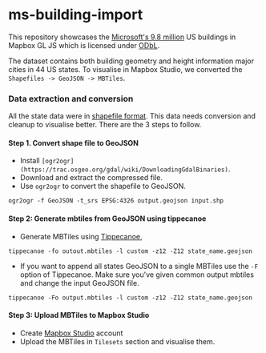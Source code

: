 # ms-building-import

This repository showcases the [Microsoft's 9.8 million](https://wiki.openstreetmap.org/wiki/Microsoft_Building_Footprint_Data
) US buildings in Mapbox GL JS which is licensed under [ODbL](https://wiki.openstreetmap.org/wiki/Open_Database_License). 

The dataset contains both building geometry and height information major cities in 44 US states. To visualise in Mapbox Studio, we converted the 
`Shapefiles -> GeoJSON -> MBTiles`.

### Data extraction and conversion
All the state data were in [shapefile format](https://wiki.openstreetmap.org/wiki/Microsoft_Building_Footprint_Data#Data_Catalog). This data needs conversion and cleanup to visualise better.  There are the 3 steps to follow.

#### Step 1. Convert shape file to GeoJSON
- Install `[ogr2ogr](https://trac.osgeo.org/gdal/wiki/DownloadingGdalBinaries)`.
- Download and extract the compressed file. 
- Use `ogr2ogr` to convert the shapefile to GeoJSON.

 `ogr2ogr -f GeoJSON -t_srs EPSG:4326 output.geojson input.shp`

#### Step 2: Generate mbtiles from GeoJSON using tippecanoe
- Generate MBTiles using [Tippecanoe](https://github.com/mapbox/tippecanoe),

 `tippecanoe -fo outout.mbtiles -l custom -z12 -Z12 state_name.geojson`

 - If you want to append all states GeoJSON to a single MBTiles use the `-F` option of Tippecanoe. 
 Make sure you've given common output mbtiles and change the input GeoJSON file.

 `tippecanoe -Fo output.mbtiles -l custom -z12 -Z12 state_name.geojson`

#### Step 3: Upload MBTiles to Mapbox Studio
- Create [Mapbox Studio](https://www.mapbox.com/signup/) account
- Upload the MBTiles in `Tilesets` section and visualise them.
